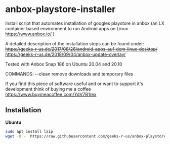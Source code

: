 # anbox-playstore-installer
Install script that automates installation of googles playstore in anbox (an LX container based environment to run Android apps on Linux https://www.anbox.io/ )

A detailed description of the installation steps can be found under: 
~~https://geeks-r-us.de/2017/08/26/android-apps-auf-dem-linux-desktop/~~
https://geeks-r-us.de/2018/09/04/anbox-update-overlay/

Tested with Anbox Snap 186 on Ubuntu 20.04 and 20.10

COMMANDS:
 --clean    remove downloads and temporary files

If you find this piece of software useful and or want to support it's development think of buying me a coffee https://www.buymeacoffee.com/YdV7B1rex

## Installation

**Ubuntu**

```bash
sudo apt install lzip
wget -O -  https://raw.githubusercontent.com/geeks-r-us/anbox-playstore-installer/master/install-playstore.sh | bash
```
